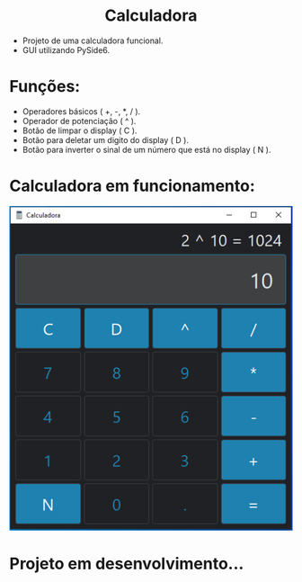 <h1 align="center"> Calculadora </h1>


- Projeto de uma calculadora funcional.
- GUI utilizando PySide6.

# Funções:


- Operadores básicos ( +, -, *, / ).
- Operador de potenciação ( ^ ).
- Botão de limpar o display ( C ).
- Botão para deletar um digito do display ( D ).
- Botão para inverter o sinal de um número que está no display ( N ).

# Calculadora em funcionamento:


<p align="center">
  <img src="https://raw.githubusercontent.com/AlisonHF/Calculadora/main/files/exemplo.png" alt="Texto Alternativo">
</p>

# Projeto em desenvolvimento...
